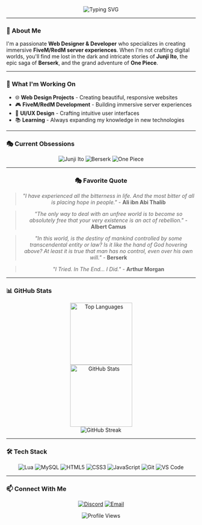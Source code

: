 <div align="center">
  <img src="https://readme-typing-svg.herokuapp.com?font=Fira+Code&size=22&duration=3000&pause=1000&color=7B68EE&center=true&vCenter=true&width=700&lines=Hello%2C+Moodasucka..;.;..;...;I+love+CAT;CAT+is+my+G..;.;..;...;&animation=fade" alt="Typing SVG" />
</div>


---

### 🎨 About Me

I'm a passionate **Web Designer & Developer** who specializes in creating immersive **FiveM/RedM server experiences**. When I'm not crafting digital worlds, you'll find me lost in the dark and intricate stories of **Junji Ito**, the epic saga of **Berserk**, and the grand adventure of **One Piece**.

---

### 🎯 What I'm Working On

- 🌐 **Web Design Projects** - Creating beautiful, responsive websites
- 🎮 **FiveM/RedM Development** - Building immersive server experiences
- 🎨 **UI/UX Design** - Crafting intuitive user interfaces
- 📚 **Learning** - Always expanding my knowledge in new technologies

---

### 🎭 Current Obsessions

<div align="center">
  
![Junji Ito](https://img.shields.io/badge/-Junji%20Ito-000000?style=for-the-badge&logo=book&logoColor=white)
![Berserk](https://img.shields.io/badge/-Berserk-8B0000?style=for-the-badge&logo=book&logoColor=white)
![One Piece](https://img.shields.io/badge/-One%20Piece-FF6B35?style=for-the-badge&logo=book&logoColor=white)

</div>

---

<div align="center">
  
### 🎭 Favorite Quote
  
> *"I have experienced all the bitterness in life. And the most bitter of all is placing hope in people."* - **Ali ibn Abi Thalib**

> *"The only way to deal with an unfree world is to become so absolutely free that your very existence is an act of rebellion."* - **Albert Camus**

> *"In this world, is the destiny of mankind controlled by some transcendental entity or law? Is it like the hand of God hovering above? At least it is true that man has no control, even over his own will."* - **Berserk**

> *"I Tried. In The End... I Did."* - **Arthur Morgan**

</div>

---

### 📊 GitHub Stats

<div align="center">
  <img src="https://github-readme-stats.vercel.app/api/top-langs/?username=ADOREST&layout=compact&theme=tokyonight&hide_border=true" alt="Top Languages" height="165" />
</div>

<div align="center">
  <img src="https://github-readme-stats.vercel.app/api?username=ADOREST&show_icons=true&theme=tokyonight&hide_border=true&count_private=true" alt="GitHub Stats" height="165" />
</div>

<div align="center">
  <img src="https://streak-stats.demolab.com?user=ADOREST&theme=tokyonight&hide_border=true" alt="GitHub Streak" />
</div>

---

### 🛠️ Tech Stack

<div align="center">
  
![Lua](https://img.shields.io/badge/-Lua-2C2D72?style=for-the-badge&logo=lua&logoColor=white)
![MySQL](https://img.shields.io/badge/-MySQL-4479A1?style=for-the-badge&logo=mysql&logoColor=white)
![HTML5](https://img.shields.io/badge/-HTML5-E34F26?style=for-the-badge&logo=html5&logoColor=white)
![CSS3](https://img.shields.io/badge/-CSS3-1572B6?style=for-the-badge&logo=css3&logoColor=white)
![JavaScript](https://img.shields.io/badge/-JavaScript-F7DF1E?style=for-the-badge&logo=javascript&logoColor=black)
![Git](https://img.shields.io/badge/-Git-F05032?style=for-the-badge&logo=git&logoColor=white)
![VS Code](https://img.shields.io/badge/-VS%20Code-007ACC?style=for-the-badge&logo=visual-studio-code&logoColor=white)

</div>

---

### 📫 Connect With Me

<div align="center">
  
[![Discord](https://img.shields.io/badge/-Discord-5865F2?style=for-the-badge&logo=discord&logoColor=white)](https://discord.gg/3AKAeVKp5v)
[![Email](https://img.shields.io/badge/-Email-D14836?style=for-the-badge&logo=gmail&logoColor=white)](https://mail.google.com/mail/?view=cm&fs=1&to=littlealibusiness@gmail.com)

<img src="https://komarev.com/ghpvc/?username=ADOREST&style=flat-square&color=8B5CF6" alt="Profile Views" />

</div>












